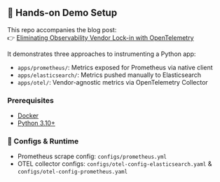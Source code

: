 ## 🧪 Hands-on Demo Setup

This repo accompanies the blog post:  
👉 [Eliminating Observability Vendor Lock-in with OpenTelemetry](https://ninad-desai.medium.com/eliminating-observability-vendor-lock-in-with-opentelemetry-a-hands-on-demo-4be6065e0210)

It demonstrates three approaches to instrumenting a Python app:

- `apps/prometheus/`: Metrics exposed for Prometheus via native client
- `apps/elasticsearch/`: Metrics pushed manually to Elasticsearch
- `apps/otel/`: Vendor-agnostic metrics via OpenTelemetry Collector

### Prerequisites
- [Docker](https://www.docker.com/)
- [Python 3.10+](https://www.python.org/downloads/)

### 🔧 Configs & Runtime
- Prometheus scrape config: `configs/prometheus.yml`
- OTEL collector configs: `configs/otel-config-elasticsearch.yaml` & `configs/otel-config-prometheus.yaml`
